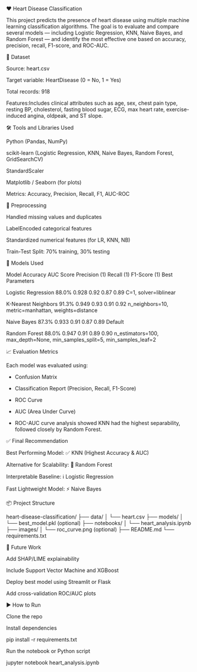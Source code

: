 ❤️ Heart Disease Classification

This project predicts the presence of heart disease using multiple machine learning classification algorithms. The goal is to evaluate and compare several models — including Logistic Regression, KNN, Naive Bayes, and Random Forest — and identify the most effective one based on accuracy, precision, recall, F1-score, and ROC-AUC.

📁 Dataset

Source: heart.csv

Target variable: HeartDisease (0 = No, 1 = Yes)

Total records: 918

Features:Includes clinical attributes such as age, sex, chest pain type, resting BP, cholesterol, fasting blood sugar, ECG, max heart rate, exercise-induced angina, oldpeak, and ST slope.

🛠 Tools and Libraries Used

Python (Pandas, NumPy)

scikit-learn (Logistic Regression, KNN, Naive Bayes, Random Forest, GridSearchCV)

StandardScaler

Matplotlib / Seaborn (for plots)

Metrics: Accuracy, Precision, Recall, F1, AUC-ROC

🔧 Preprocessing

Handled missing values and duplicates

LabelEncoded categorical features

Standardized numerical features (for LR, KNN, NB)

Train-Test Split: 70% training, 30% testing

🧠 Models Used

Model                   Accuracy   AUC Score   Precision (1)   Recall (1)    F1-Score (1)    Best Parameters

Logistic Regression     88.0%       0.928      0.92            0.87         0.89             C=1, solver=liblinear

K-Nearest Neighbors     91.3%       0.949      0.93            0.91         0.92             n_neighbors=10, metric=manhattan, weights=distance

Naive Bayes             87.3%       0.933      0.91            0.87         0.89             Default

Random Forest           88.0%       0.947      0.91            0.89         0.90             n_estimators=100, max_depth=None, min_samples_split=5, min_samples_leaf=2

📈 Evaluation Metrics

Each model was evaluated using:

* Confusion Matrix

* Classification Report (Precision, Recall, F1-Score)

* ROC Curve

* AUC (Area Under Curve)
 
* ROC-AUC curve analysis showed KNN had the highest separability, followed closely by Random Forest.

✅ Final Recommendation

Best Performing Model: ✅ KNN (Highest Accuracy & AUC)

Alternative for Scalability: 🔀 Random Forest

Interpretable Baseline: ℹ️ Logistic Regression


Fast Lightweight Model: ⚡ Naive Bayes

📦 Project Structure

heart-disease-classification/
├── data/
│   └── heart.csv
├── models/
│   └── best_model.pkl (optional)
├── notebooks/
│   └── heart_analysis.ipynb
├── images/
│   └── roc_curve.png (optional)
├── README.md
└── requirements.txt


🧠 Future Work

Add SHAP/LIME explainability

Include Support Vector Machine and XGBoost

Deploy best model using Streamlit or Flask

Add cross-validation ROC/AUC plots

▶️ How to Run

Clone the repo

Install dependencies

pip install -r requirements.txt

Run the notebook or Python script

jupyter notebook heart_analysis.ipynb



